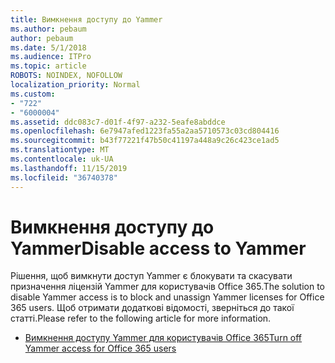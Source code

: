 ```yaml
---
title: Вимкнення доступу до Yammer
ms.author: pebaum
author: pebaum
ms.date: 5/1/2018
ms.audience: ITPro
ms.topic: article
ROBOTS: NOINDEX, NOFOLLOW
localization_priority: Normal
ms.custom:
- "722"
- "6000004"
ms.assetid: ddc083c7-d01f-4f97-a232-5eafe8abddce
ms.openlocfilehash: 6e7947afed1223fa55a2aa5710573c03cd804416
ms.sourcegitcommit: b43f77221f47b50c41197a448a9c26c423ce1ad5
ms.translationtype: MT
ms.contentlocale: uk-UA
ms.lasthandoff: 11/15/2019
ms.locfileid: "36740378"
---
```

# <a name="disable-access-to-yammer"></a><span data-ttu-id="781d0-102">Вимкнення доступу до Yammer</span><span class="sxs-lookup"><span data-stu-id="781d0-102">Disable access to Yammer</span></span>

<span data-ttu-id="781d0-103">Рішення, щоб вимкнути доступ Yammer є блокувати та скасувати призначення ліцензій Yammer для користувачів Office 365.</span><span class="sxs-lookup"><span data-stu-id="781d0-103">The solution to disable Yammer access is to block and unassign Yammer licenses for Office 365 users.</span></span> <span data-ttu-id="781d0-104">Щоб отримати додаткові відомості, зверніться до такої статті.</span><span class="sxs-lookup"><span data-stu-id="781d0-104">Please refer to the following article for more information.</span></span>
  
- [<span data-ttu-id="781d0-105">Вимкнення доступу Yammer для користувачів Office 365</span><span class="sxs-lookup"><span data-stu-id="781d0-105">Turn off Yammer access for Office 365 users</span></span>](https://docs.microsoft.com/yammer/manage-yammer-users/turn-off-user-access)
